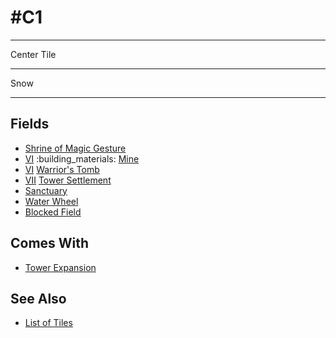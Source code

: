 # #C1

___
Center Tile
___
Snow
___


## Fields

- [Shrine of Magic Gesture](../fields/shrine_of_magic_gesture.md)
- [Ⅵ](../difficulties.md) :building_materials: [Mine](../fields/mine.md)
- [Ⅵ](../difficulties.md) [Warrior's Tomb](../fields/warriors_tomb.md)
- [Ⅶ](../difficulties.md) [Tower Settlement](../towns/tower.md)
- [Sanctuary](../fields/sanctuary.md)
- [Water Wheel](../fields/water_wheel.md)
- [Blocked Field](../keywords/blocked_field.md)


## Comes With

- [Tower Expansion](../content/tower_expansion.md)


## See Also

- [List of Tiles](index.md)
